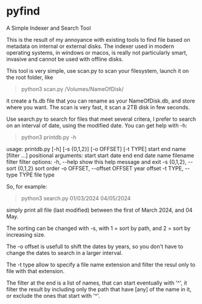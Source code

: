 # pyfind
A Simple Indexer and Search Tool

This is the result of my annoyance with existing tools to find file based on metadata on internal or external disks.
The indexer used in modern operating systems, in windows or macos, is really not particularly smart, invasive and
cannot be used with offline disks.

This tool is very simple, use scan.py to scan your filesystem, launch it on the root folder, like

> python3 scan.py /Volumes/NameOfDisk/

it create a fs.db file that you can rename as your NameOfDisk.db, and store where you want. The scan is very fast, it scan a 2TB disk in few seconds.

Use search.py to search for files that meet several critera, I prefer to search on an interval of date, using the modified date. 
You can get help with -h:

> python3 printdb.py -h

usage: printdb.py [-h] [-s {0,1,2}] [-o OFFSET] [-t TYPE]
                  start end name [filter ...]
positional arguments:
  start                 start date
  end                   end date
  name                  filename
  filter                filter
options:
  -h, --help            show this help message and exit
  -s {0,1,2}, --sort {0,1,2}
                        sort order
  -o OFFSET, --offset OFFSET
                        year offset
  -t TYPE, --type TYPE  file type

So, for example:

> python3 search.py 01/03/2024 04/05/2024

simply print all file (last modified) between the first of March 2024, and 04 May. 

The sorting can be changed with -s, with 1 = sort by path, and 2 = sort by increasing size.

The -o <k> offset is usefull to shift the dates by <k> years, so you don't have to change the dates to search in a larger interval.

The -t type allow to specify a file name extension and filter the resul only to file with that extension. 

The filter at the end is a list of names, that can start eventually with '^', it filter the result by including only the path that have [any] of the name in it, or exclude the ones that start with '^'.

